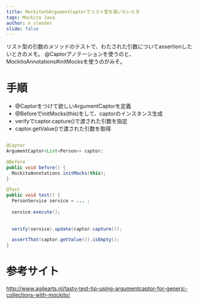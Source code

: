 ```yaml
---
title: MockitoのArgumentCaptorでリスト型を扱いたいとき
tags: Mockito Java
author: n_slender
slide: false
---
```

リスト型の引数のメソッドのテストで、わたされた引数についてassertionしたいときのメモ。
@Captorアノテーションを使うのと、MockitoAnnotations#initMocksを使うのがみそ。

# 手順

* @Captorをつけて欲しいArgumentCaptorを定義
* @BeforeでinitMocks(this)をして、captorのインスタンス生成
* verifyでcaptor.capture()で渡された引数を指定
* captor.getValue()で渡された引数を取得


```lang:SampleTest.java

@Captor
ArgumentCaptor<List<Person>> captor;

@Before
public void before() {
  MockitoAnnotations.initMocks(this);
}

@Test
public void test() {
  PersonService service = ... ;
  
  service.execute();
  
  
  verify(service).update(captor.capture());

  assertThat(captor.getValue()).isEmpty();
}

```

# 参考サイト

http://www.agilearts.nl/tasty-test-tip-using-argumentcaptor-for-generic-collections-with-mockito/

